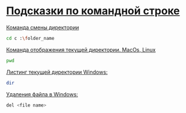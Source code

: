 # <u> Подсказки по командной строке </u>

<u>Команда смены директории</u>
```sh
cd c :\folder_name
```

<u>Команда отображения текущей директории. MacOs, Linux</u>
```sh
pwd
```

<u> Листинг текущей директории Windows: </u>
```sh
dir
```

<u>Удаления файла в Windows:</u>
```sh
del <file name>
```